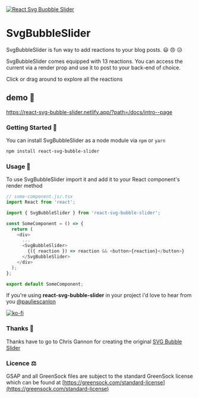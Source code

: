 <a href="https://react-svg-bubble-slider.netlify.app/" target="_blank">
<img src="https://react-svg-bubble-slider.netlify.app/react-svg-bubble-slider-og-image.jpg" alt="React Svg Buobble Slider" />
</a>

# SvgBubbleSlider

SvgBubbleSlider is fun way to add reactions to your blog posts. 😃 😠 😥

SvgBubbleSlider comes equipped with 13 reactions. You can access the current via a render prop and use it to post to your back-end of choice.

Click or drag around to explore all the reactions

## demo 👀

https://react-svg-bubble-slider.netlify.app/?path=/docs/intro--page

### Getting Started 🚀

You can install SvgBubbleSlider as a node module via `npm` or `yarn`

```sh
npm install react-svg-bubble-slider
```

### Usage 🧰

To use SvgBubbleSlider import it and add it to your React component's render method

```javascript
// some-component.js/.tsx
import React from 'react';

import { SvgBubbleSlider } from 'react-svg-bubble-slider';

const SomeComponent = () => {
  return (
    <div>
      ...
      <SvgBubbleSlider>
        {({ reaction }) => reaction && <button>{reaction}</button>}
      </SvgBubbleSlider>
    </div>
  );
};

export default SomeComponent;
```

If you're using **react-svg-bubble-slider** in your project i'd love to hear from you [@pauliescanlon](https://twitter.com/PaulieScanlon)

[![ko-fi](https://www.ko-fi.com/img/githubbutton_sm.svg)](https://ko-fi.com/P5P31B7G8)

### Thanks 🙏

Thanks have to go to Chris Gannon for creating the original [SVG Bubble Slider](https://codepen.io/chrisgannon/pen/GZNgLw/)

### Licence ⚖️

GSAP and all GreenSock files are subject to the standard GreenSock license which can be found at [https://greensock.com/standard-license](https://greensock.com/standard-license)
